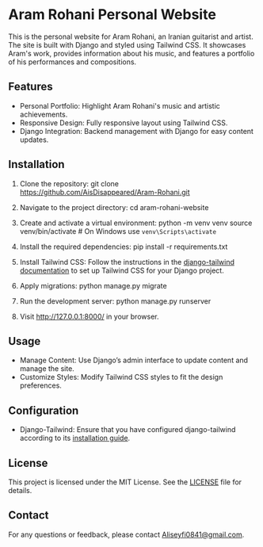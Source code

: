 # Aram Rohani Personal Website

This is the personal website for Aram Rohani, an Iranian guitarist and artist. The site is built with Django and styled using Tailwind CSS. It showcases Aram's work, provides information about his music, and features a portfolio of his performances and compositions.

## Features

- Personal Portfolio: Highlight Aram Rohani's music and artistic achievements.
- Responsive Design: Fully responsive layout using Tailwind CSS.
- Django Integration: Backend management with Django for easy content updates.

## Installation

1. Clone the repository:
     git clone https://github.com/AisDisappeared/Aram-Rohani.git
     
   
2. Navigate to the project directory:
     cd aram-rohani-website
   
3. Create and activate a virtual environment:
     python -m venv venv
   source venv/bin/activate  # On Windows use `venv\Scripts\activate`
   
4. Install the required dependencies:
     pip install -r requirements.txt
   
5. Install Tailwind CSS:
   Follow the instructions in the [django-tailwind documentation](https://django-tailwind.readthedocs.io/en/latest/installation.html) to set up Tailwind CSS for your Django project.

6. Apply migrations:
     python manage.py migrate
   
7. Run the development server:
     python manage.py runserver
   
8. Visit http://127.0.0.1:8000/ in your browser.

## Usage

- Manage Content: Use Django’s admin interface to update content and manage the site.
- Customize Styles: Modify Tailwind CSS styles to fit the design preferences.

## Configuration

- Django-Tailwind: Ensure that you have configured django-tailwind according to its [installation guide](https://django-tailwind.readthedocs.io/en/latest/installation.html).

## License

This project is licensed under the MIT License. See the [LICENSE](LICENSE) file for details.

## Contact

For any questions or feedback, please contact [Aliseyfi0841@gmail.com](mailto:Aliseyfi0841@gmail.com).

